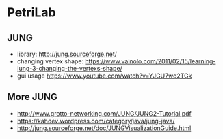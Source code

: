 # PetriLab

## JUNG

* library: http://jung.sourceforge.net/
* changing vertex shape: https://www.vainolo.com/2011/02/15/learning-jung-3-changing-the-vertexs-shape/
* gui usage https://www.youtube.com/watch?v=YJGU7wo2TGk

## More JUNG

* http://www.grotto-networking.com/JUNG/JUNG2-Tutorial.pdf
* https://kahdev.wordpress.com/category/java/jung-java/
* http://jung.sourceforge.net/doc/JUNGVisualizationGuide.html

